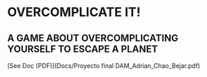 # OVERCOMPLICATE IT!
## A GAME ABOUT OVERCOMPLICATING YOURSELF TO ESCAPE A PLANET
[See Doc (PDF)](Docs/Proyecto final DAM_Adrian_Chao_Bejar.pdf)
